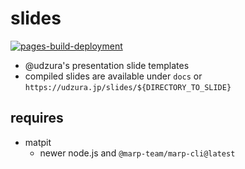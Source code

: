 # slides

[![pages-build-deployment](https://github.com/udzura/slides/actions/workflows/pages/pages-build-deployment/badge.svg?branch=master)](https://github.com/udzura/slides/actions/workflows/pages/pages-build-deployment)

* @udzura's presentation slide templates
* compiled slides are available under `docs` or `https://udzura.jp/slides/${DIRECTORY_TO_SLIDE}`

## requires

* matpit
  * newer node.js and `@marp-team/marp-cli@latest`
